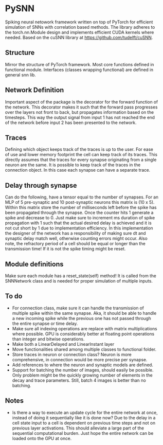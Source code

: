 # PySNN
Spiking neural netowork framework written on top of PyTorch for efficient simulation of SNNs with correlation based methods. The library adheres to the torch.nn.Module design and implements efficient CUDA kernels where needed.
Based on the cuSNN library at https://github.com/tudelft/cuSNN.

## Structure
Mirror the structure of PyTorch framework. Most core functions defined in functional module. Interfaces (classes wrapping functional) are
defined in general snn lib.

## Network Definition
Important aspect of the package is the decorator for the forward function of the network. This decorator makes it such that the forward pass
progresses over the layers not front to back, but propagates information based on the timesteps. This way the output signal from input 1 has
not reached the end of the network before input 2 has been presented to the network.

## Traces
Defining which object keeps track of the traces is up to the user. For ease of use and lower memory footprint the cell can keep track of its
traces. This directly assumes that the traces for every synapse originating from a single neuron are the same. It is possible to keep track
of the traces in the connection object. In this case each synapse can have a separate trace.

## Delay through synapse
Can do the following, have a tensor equal to the number of synapses. For an MLP of 5 pre-synaptic and 10 post-synaptic neurons this matrix
is (10 x 5). Within this matrix store the number of milliseconds left before the spike has been propagated through the synapse. Once the
counter hits 1 generate a spike and decrease to 0. Just make sure to increment ms duration of spike propagation with 1 such that the actual
desired delay is achieved and it is not cut short by 1 due to implementation efficiency. In this implementation the designer of the network
has a responsibility of making sure dt and synaptic delay match well, otherwise counting errors might occur. Also note, the refractory
period of a cell should be equal or longer than the transmission time! If it is not the spike timing might be reset.

## Module definitions
Make sure each module has a reset_state(self) method! It is called from the SNNNetwork class and is needed for proper simulation of multiple
inputs.


## To do
- For connection class, make sure it can handle the transmission of multiple spike within the same synapse. Aka, it should be able to handle
  a new incoming spike while the previous one has not passed through the entire synapse or time delay.
- Make sure all indexing operations are replace with matrix multiplications where possible. GPU is considerably better at floating point
  operations than integer and bitwise operations.
- Make both a LinearDelayed and LinearInstant layer
- Move functionalities shared among multiple classes to functional folder.
- Store traces in neuron or connection class? Neuron is more comprehensive, in connection would be more precise per synapse.
- Add references to where the neuron and synaptic models are defined.
- Support for batching the number of images, should easily be possible. Only problem might be the quickly growing number of elements in the
  decay and trace parameters. Still, batch 4 images is better than no batching.

## Notes
- Is there a way to execute an update cycle for the entire network at once, instead of doing it sequentially like it is done now? Due to the
  delay in a cell state input to a cell is dependent on previous time steps and not on previous layer activations. This should alleviate a
  large part of the sequential computational burden. Just hope the entire network can be loaded onto the GPU at once.